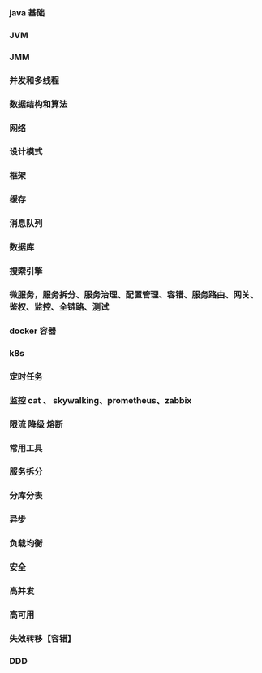 

### java 基础
### JVM
### JMM
### 并发和多线程
### 数据结构和算法
### 网络
### 设计模式
### 框架
### 缓存
### 消息队列
### 数据库
### 搜索引擎
### 微服务，服务拆分、服务治理、配置管理、容错、服务路由、网关、鉴权、监控、全链路、测试
### docker 容器
### k8s
### 定时任务
### 监控 cat 、 skywalking、prometheus、zabbix
### 限流 降级 熔断
### 常用工具
### 服务拆分
### 分库分表
### 异步
### 负载均衡
### 安全
### 高并发
### 高可用
### 失效转移【容错】
### DDD
